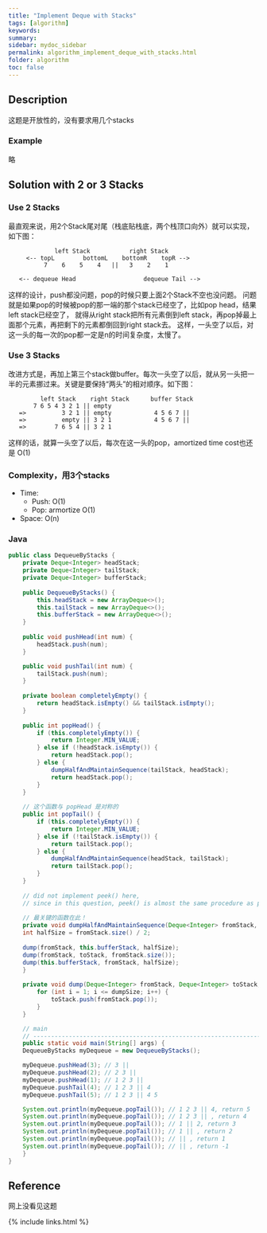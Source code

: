 ```yaml
---
title: "Implement Deque with Stacks"
tags: [algorithm]
keywords:
summary:
sidebar: mydoc_sidebar
permalink: algorithm_implement_deque_with_stacks.html
folder: algorithm
toc: false
---
```


## Description
这题是开放性的，没有要求用几个stacks

### Example
略

## Solution with 2 or 3 Stacks
### Use 2 Stacks
最直观来说，用2个Stack尾对尾（栈底贴栈底，两个栈顶口向外）就可以实现，如下图：
```
             left Stack           right Stack
     <-- topL        bottomL    bottomR    topR -->
          7    6    5    4   ||   3    2    1  
              
   <-- dequeue Head                   dequeue Tail -->
```
这样的设计，push都没问题，pop的时候只要上面2个Stack不空也没问题。
问题就是如果pop的时候被pop的那一端的那个stack已经空了，比如pop head，结果left stack已经空了，
就得从right stack把所有元素倒到left stack，再pop掉最上面那个元素，再把剩下的元素都倒回到right stack去。
这样，一头空了以后，对这一头的每一次的pop都一定是n的时间复杂度，太慢了。

### Use 3 Stacks
改进方式是，再加上第三个stack做buffer。每次一头空了以后，就从另一头把一半的元素挪过来。关键是要保持“两头”的相对顺序。如下图：
```
         left Stack    right Stack      buffer Stack
       7 6 5 4 3 2 1 || empty       
   =>          3 2 1 || empty            4 5 6 7 ||
   =>          empty || 3 2 1            4 5 6 7 ||
   =>        7 6 5 4 || 3 2 1          
```
这样的话，就算一头空了以后，每次在这一头的pop，amortized time cost也还是 O(1)

### Complexity，用3个stacks
* Time: 
  * Push: O(1)
  * Pop: armortize O(1)
* Space: O(n)

### Java
```java
public class DequeueByStacks {
    private Deque<Integer> headStack;
    private Deque<Integer> tailStack;
    private Deque<Integer> bufferStack;
	
    public DequeueByStacks() {
        this.headStack = new ArrayDeque<>();
        this.tailStack = new ArrayDeque<>();
        this.bufferStack = new ArrayDeque<>();
    } 
			
    public void pushHead(int num) {
        headStack.push(num);
    }

    public void pushTail(int num) {
        tailStack.push(num);
    }
	
    private boolean completelyEmpty() {
        return headStack.isEmpty() && tailStack.isEmpty();
    }
	
    public int popHead() {
        if (this.completelyEmpty()) {
            return Integer.MIN_VALUE;
        } else if (!headStack.isEmpty()) {
            return headStack.pop();
        } else {
            dumpHalfAndMaintainSequence(tailStack, headStack);
            return headStack.pop();
        }
    }
	
    // 这个函数与 popHead 是对称的
    public int popTail() {
        if (this.completelyEmpty()) {
            return Integer.MIN_VALUE;
        } else if (!tailStack.isEmpty()) {
            return tailStack.pop();
        } else {
            dumpHalfAndMaintainSequence(headStack, tailStack);
            return tailStack.pop();
        }
    }
	
    // did not implement peek() here, 
    // since in this question, peek() is almost the same procedure as pop()
	
    // 最关键的函数在此！
    private void dumpHalfAndMaintainSequence(Deque<Integer> fromStack, Deque<Integer> toStack) {
	int halfSize = fromStack.size() / 2;
        
	dump(fromStack, this.bufferStack, halfSize);
	dump(fromStack, toStack, fromStack.size());
	dump(this.bufferStack, fromStack, halfSize);
    }
	
    private void dump(Deque<Integer> fromStack, Deque<Integer> toStack, int dumpSize) {
        for (int i = 1; i <= dumpSize; i++) {
            toStack.push(fromStack.pop());
        }
    }

    // main
    // -----------------------------------------------------------------
    public static void main(String[] args) {
	DequeueByStacks myDequeue = new DequeueByStacks();

	myDequeue.pushHead(3); // 3 ||
	myDequeue.pushHead(2); // 2 3 ||
	myDequeue.pushHead(1); // 1 2 3 ||
	myDequeue.pushTail(4); // 1 2 3 || 4
	myDequeue.pushTail(5); // 1 2 3 || 4 5

	System.out.println(myDequeue.popTail()); // 1 2 3 || 4, return 5
	System.out.println(myDequeue.popTail()); // 1 2 3 || , return 4
	System.out.println(myDequeue.popTail()); // 1 || 2, return 3
	System.out.println(myDequeue.popTail()); // 1 || , return 2
	System.out.println(myDequeue.popTail()); // || , return 1
	System.out.println(myDequeue.popTail()); // || , return -1
    }
}
```

## Reference
网上没看见这题

{% include links.html %}
